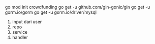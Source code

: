 go mod init crowdfunding
go get -u github.com/gin-gonic/gin
go get -u gorm.io/gorm
go get -u gorm.io/driver/mysql

1. input dari user
2. repo
3. service
4. handler